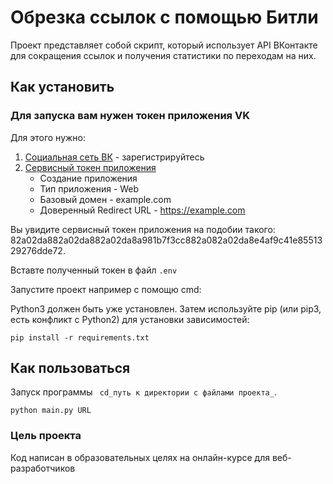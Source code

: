 # Обрезка ссылок с помощью Битли
Проект представляет собой скрипт, который использует API ВКонтакте для сокращения ссылок и получения статистики по переходам на них. 
## Как установить
### Для запуска вам нужен токен приложения VK
Для этого нужно:
1. [Социальная сеть ВК](https://vk.com/feed) - зарегистрируйтесь
2. [Сервисный токен приложения](https://id.vk.com/about/business/go/docs/ru/vkid/latest/vk-id/connection/tokens/service-token)
    - Создание приложения
    - Тип приложения - Web
    - Базовый домен - example.com
    - Доверенный Redirect URL - https://example.com

Вы увидите сервисный токен приложения на подобии такого: 82a02da882a02da882a02da8a981b7f3cc882a082a02da8e4af9c41e8551329276dde72.

Вставте полученный токен в файл `.env`

Запустите проект например с помощю cmd:

Python3 должен быть уже установлен. Затем используйте pip (или pip3, есть конфликт с Python2) для установки зависимостей:

```pip install -r requirements.txt```

## Как пользоваться
Запуск программы 
``` cd_путь к директории с файлами проекта_```.

```python main.py URL```

### Цель проекта
Код написан в образовательных целях на онлайн-курсе для веб-разработчиков
